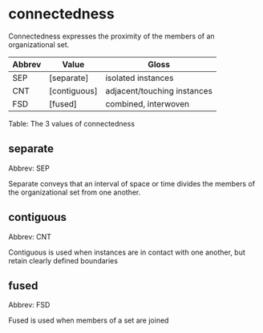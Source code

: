 # connectedness

Connectedness expresses the proximity of the members of an
organizational set.

| Abbrev | Value | Gloss |
|--------|-------|-------|
| SEP | [separate] | isolated instances |
| CNT | [contiguous] | adjacent/touching instances |
| FSD | [fused] | combined, interwoven |

Table: The 3 values of connectedness

## separate

Abbrev: SEP

Separate conveys that an interval of space or time divides the members
of the organizational set from one another.

 
## contiguous

Abbrev: CNT

Contiguous is used when instances are in contact with one another, but
retain clearly defined boundaries

 
## fused

Abbrev: FSD

Fused is used when members of a set are joined

 
